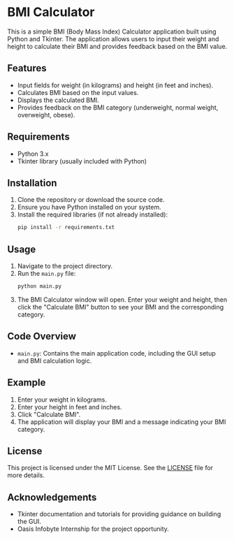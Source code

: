 # BMI Calculator

This is a simple BMI (Body Mass Index) Calculator application built using Python and Tkinter. The application allows users to input their weight and height to calculate their BMI and provides feedback based on the BMI value.

## Features

- Input fields for weight (in kilograms) and height (in feet and inches).
- Calculates BMI based on the input values.
- Displays the calculated BMI.
- Provides feedback on the BMI category (underweight, normal weight, overweight, obese).

## Requirements

- Python 3.x
- Tkinter library (usually included with Python)

## Installation

1. Clone the repository or download the source code.
2. Ensure you have Python installed on your system.
3. Install the required libraries (if not already installed):
    ```bash
    pip install -r requirements.txt
    ```

## Usage

1. Navigate to the project directory.
2. Run the `main.py` file:
    ```bash
    python main.py
    ```
3. The BMI Calculator window will open. Enter your weight and height, then click the "Calculate BMI" button to see your BMI and the corresponding category.

## Code Overview

- `main.py`: Contains the main application code, including the GUI setup and BMI calculation logic.

## Example

1. Enter your weight in kilograms.
2. Enter your height in feet and inches.
3. Click "Calculate BMI".
4. The application will display your BMI and a message indicating your BMI category.

## License

This project is licensed under the MIT License. See the [LICENSE](LICENSE) file for more details.

## Acknowledgements

- Tkinter documentation and tutorials for providing guidance on building the GUI.
- Oasis Infobyte Internship for the project opportunity.
